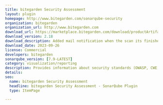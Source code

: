 ```yaml
---
title: bitegarden Security Assessment
layout: plugin
homepage: http://www.bitegarden.com/sonarqube-security
organization: bitegarden
organization_url: http://www.bitegarden.com
download_url: https://marketplace.bitegarden.com/download/productArtifact?productName=bitegarden-sonarqube-security&productVersion=2.187&productFileExt=jar&customerEmail=sonarplugins@gmail.com&customerName=sonarqube&customerSurnames=marketplace&customerCompany=bitegarden
download_version: 2.18
download_description: Added mail notification when the scan its finished
download_date: 2023-09-26
license: Commercial
developers: bitegarden
sonarqube_version: [7.9-LATEST]
category: visualization/reporting
description: Provides information about security standards (OWASP, CWE, ASVS and ISO5055) including risk factor and security vulnerabilities and categories
details: 
seo:
  name: bitegarden Security Assessment
  headline: bitegarden Security Assessment - SonarQube Plugin
  type: ItemPage

---
```

